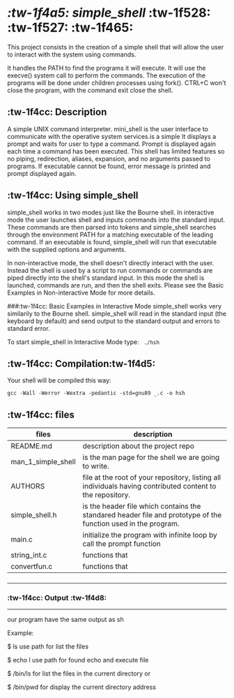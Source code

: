 #  *:tw-1f4a5:    simple_shell*     :tw-1f528: :tw-1f527: :tw-1f465:  
This project consists in the creation of a simple shell that will allow the user to interact with the system using commands.

It handles the PATH to find the programs it will execute. It will use the execve() system call to perform the commands. The execution of the programs will be done under children processes using fork(). CTRL+C won't close the program, with the command exit close the shell.

## :tw-1f4cc: Description 
A simple UNIX command interpreter. mini_shell is the user interface to communicate with the operative system services.is a simple It displays a prompt and waits for user to type a command. 
Prompt is displayed again each time a command has been executed. 
This shell has limited features so no piping, redirection, aliases, expansion, and no arguments passed to programs. 
If executable cannot be found, error message is printed and prompt displayed again.





## :tw-1f4cc: Using simple_shell
simple_shell works in two modes just like the Bourne shell. In interactive mode the user launches shell and inputs commands into the standard input. These commands are then parsed into tokens and simple_shell searches through the environment PATH for a matching executable of the leading command. If an executable is found, simple_shell will run that executable with the supplied options and arguments.

In non-interactive mode, the shell doesn't directly interact with the user. Instead the shell is used by a script to run commands or commands are piped directly into the shell's standard input. In this mode the shell is launched, commands are run, and then the shell exits. Please see the Basic Examples in Non-interactive Mode for more details.

###:tw-1f4cc:  Basic Examples in Interactive Mode
simple_shell works very similarily to the Bourne shell. simple_shell will read in the standard input (the keyboard by default) and send output to the standard output and errors to standard error.

To start simple_shell in Interactive Mode type:
` ./hsh`

## :tw-1f4cc:  Compilation:tw-1f4d5:

Your shell will be compiled this way:

    gcc -Wall -Werror -Wextra -pedantic -std=gnu89 _.c -o hsh

##     :tw-1f4cc: files 

|  files  |  description |
| ------------ | ------------ |
| README.md   | description about the project repo  |
| man_1_simple_shell  |  is the man page for the shell we are going to write.  |
|  AUTHORS |  file at the root of your repository, listing all individuals having contributed content to the repository. |
|  simple_shell.h |  is the header file which contains the standared header file and prototype of the  function used in the program.| |
|  main.c  | initialize the program with infinite loop by call the prompt function  |
| string_int.c  |  functions  that |
|  convertfun.c |  functions  that |









### 

------------

### :tw-1f4cc:  Output    :tw-1f4d8:

------------


our program have the same output as sh

Example:

$ ls use path for list the files

$ echo l use path for found echo and execute file

$ /bin/ls for list the files in the current directory or

$ /bin/pwd for display the current directory address

  







